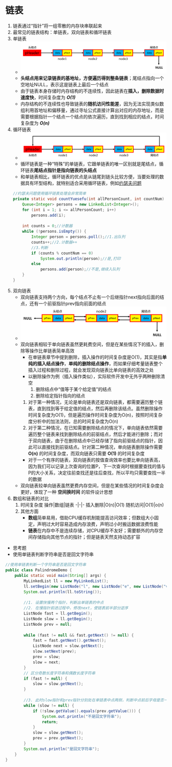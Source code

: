 # 链表
1. 链表通过“指针”将一组零散的内存块串联起来
2. 最常见的链表结构：单链表，双向链表和循环链表
3. 单链表
    - ![单链表图示](https://raw.githubusercontent.com/EricYuan66/ProgramNote/master/%E9%93%BE%E8%A1%A8%E5%9B%BE%E7%A4%BA.bmp)
    - **头结点用来记录链表的基地址，方便遍历得到整条链表**；尾结点指向一个空地址NULL，表示这是链表上最后一个结点
    - 由于链表本身存储时内存结构的不连续性，因此链表在**插入，删除数据时速度快**，时间复杂度为 ***O(1)***
    - 内存结构的不连续性也导致链表的**随机访问性能差**，因为无法实现类似数组利用首地址和偏移量，通过寻址公式直接计算出对应的内存地址，而是需要根据指针一个结点一个结点的依次遍历，直到找到相应的结点，时间复杂度为 ***O(n)***
4. 循环链表
    - ![循环链表图示](https://raw.githubusercontent.com/EricYuan66/ProgramNote/master/%E5%BE%AA%E7%8E%AF%E9%93%BE%E8%A1%A8.bmp)
    - 循环链表是一种“特殊”的单链表，它跟单链表的唯一区别就是尾结点，循环链表**尾结点指针是指向链表的头结点**
    - 和单链表相比，循环链表的优点是从链尾到链头比较方便，当要处理的数据具有环型结构，就特别适合采用循环链表，例如[约瑟夫问题](https://baike.baidu.com/item/%E7%BA%A6%E7%91%9F%E5%A4%AB%E9%97%AE%E9%A2%98/3857719?fr=aladdin)
    ```java
    //约瑟夫问题使用循环链表处理会非常简单
    private static void countYuesefu(int allPersonCount, int countNum) {
        Queue<Integer> persons = new LinkedList<Integer>();
        for (int i = 1; i <= allPersonCount; i++)
            persons.add(i);

        int counts = 0;//计数器
        while (!persons.isEmpty()) {
            Integer person = persons.poll();//1.出队列
            counts++;//2.计数器++
            //3.判断
            if (counts % countNum == 0)
                System.out.println(person);//是,打印
            else
                persons.add(person);//不是,继续入队列
        }
    }
    ```
5. 双向链表
    - 双向链表支持两个方向，每个结点不止有一个后继指针next指向后面的结点，还有一个前驱指针prev指向前面的结点
    - ![双向链表图示](https://raw.githubusercontent.com/EricYuan66/ProgramNote/master/%E5%8F%8C%E5%90%91%E9%93%BE%E8%A1%A8.bmp)
    - 双向链表相较于单向链表虽然更耗费空间，但是在某些情况下的插入，删除等操作比单链表简单高效
        - 在单链表章节中提到删除，插入操作的时间复杂度是O(1)，其实是指**单纯的插入结点操作**，**单纯的删除结点操作**，而如果仔细考量链表整个插入过程和删除过程，就会发现双向链表比单向链表的高效之处
        - 以删除操作为例（插入操作类似），实际软件开发中无外乎两种删除清空
            1. 删除结点中“值等于某个给定值”的结点
            2. 删除给定指针指向的结点
        1. 对于第一种情况，无论是单向链表还是双向链表，都需要遍历整个链表，直到找到等于给定值的结点，然后再删除该结点。虽然删除操作时间复杂度为O(1)，但是遍历操作时间复杂度为O(n)，按照时间复杂度分析中的加法法则，总的时间复杂度为O(n)
        2. 对于第二种情况，在已知需要删除结点的情况下，单向链表依然需要遍历整个链表来找到删除结点的前驱结点，然后才能进行删除；而对于双向链表，由于在删除结点中已经存储了指向前驱结点的指针，因此可以直接找到前驱结点。针对第二种情况，单向链表删除操作需要 **O(n)** 的时间复杂度，而双向链表只需要 **O(1)** 的时间复杂度
        - 对于一个有序的链表，双向链表的按值查询效率也要比单向链表高，因为我们可以记录上次查询的位置P，下一次查询时根据要查找的值与P的大小关系，决定往前查找还是往后查找，所以平均只需要查找一半的数据
    - 双向链表较单向链表虽然更费内存空间，但是在某些情况的时间复杂度会更好，体现了一种 **空间换时间** 的软件设计思想    
6. 数组和链表的对比
    1. 时间复杂度
        操作|数组|链表
        -|-|-
        插入删除|O(n)|O(1)
        随机访问|O(1)|o(n)
    2. 其他方面
        - **数组**简单易用，借助CPU缓存机制能提高访问效率；但数组大小固定，声明过大时容易造成内存浪费，声明过小时搬运数据浪费性能
        - **链表**在内存中不是连续存储，对CPU缓存不友好；需要额外的内存空间存储指向其他节点的指针；但是链表天然支持动态扩容
- 思考题
- 使用单链表判断字符串是否是回文字符串
```java
//使用单链表判断一个字符串是否是回文字符串
public class PalindromeDemo {
    public static void main(String[] args) {
        MyLinkedList ll = new MyLinkedList();
        ll.setBegin(new ListNode("l", new ListNode("e", new ListNode("v", new ListNode("e", new ListNode("l", null))))));
        System.out.println(ll.toString());

        //1. 设置快慢两个指针，判断出单链表的中点
        //2. 在慢指针前进过程中，修改next，使链表前半部分逆序
        ListNode fast = ll.getBegin();
        ListNode slow = ll.getBegin();
        ListNode prev = null;

        while (fast != null && fast.getNext() != null) {
            fast = fast.getNext().getNext();
            ListNode next = slow.getNext();
            slow.setNext(prev);
            prev = slow;
            slow = next;
        }
        // 区分奇数长度字符串和偶数长度字符串
        if (fast != null) {
            slow = slow.getNext();
        }

        //3. 此时slow指针和prev指针分别处在单链表中点两侧，判断中点前后字母是否一致
        while (slow != null) {
            if (!slow.getValue().equals(prev.getValue())) {
                System.out.println("不是回文字符串");
                return;
            }
            slow = slow.getNext();
            prev = prev.getNext();
        }
        System.out.println("是回文字符串");
    }
}

```


